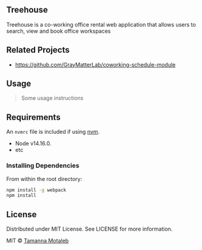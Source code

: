 ## Treehouse
Treehouse is a co-working office rental web application that allows users to search, view and book office workspaces

## Related Projects

- https://github.com/GrayMatterLab/coworking-schedule-module
  
## Usage

> Some usage instructions

## Requirements

An `nvmrc` file is included if using [nvm](https://github.com/creationix/nvm).

- Node v14.16.0.
- etc

### Installing Dependencies

From within the root directory:

```sh
npm install -g webpack
npm install
```

## License
Distributed under MIT License. See LICENSE for more information.

MIT © [Tamanna Motaleb]()
